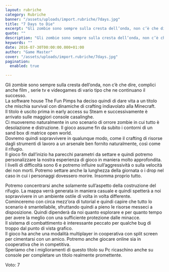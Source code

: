 ```yaml
---
layout: rubriche
category: Rubriche
banner: "/assets/uploads/import.rubriche/7days.jpg"
title: "7 Days to Die"
excerpt: "Gli zombie sono sempre sulla cresta dell’onda, non c’è che dire, complici anche film , serie tv e videogames di vario tipo che  ne continuano il successo. La software house The Fun Pimps ha deciso quindi di dare vita a un titolo che mischia survival con dinamiche di crafting indiavolato alla Minecraft. Il titolo è [&hellip"
quote: ""
description: "Gli zombie sono sempre sulla cresta dell’onda, non c’è che dire, complici anche film , serie tv e videogames di vario tipo che  ne continuano il successo. La software house The Fun Pimps ha deciso quindi di dare vita a un titolo che mischia survival con dinamiche di crafting indiavolato alla Minecraft. Il titolo è [&hellip"
keywords: ""
date: 2016-07-30T00:00:00.000+01:00
author: "Game Master"
cover: "/assets/uploads/import.rubriche/7days.jpg"
pagination:
  enabled: true

---
```


  
Gli zombie sono sempre sulla cresta dell’onda, non c’è che dire, complici anche film , serie tv e videogames di vario tipo che ne continuano il successo.  
La software house The Fun Pimps ha deciso quindi di dare vita a un titolo che mischia survival con dinamiche di crafting indiavolato alla Minecraft.  
Il titolo è uscito prima in early access su Steam e successivamente è arrivato sulle maggiori console casalinghe.  
Ci muoveremo naturalmente in uno scenario di orrore zombie in cui tutto è desolazione e distruzione. Il gioco assume fin da subito i contorni di un sand box di matrice open world.  
Dovremo quindi sopravvivere in qualunque modo, come il crafting di risorse dagli strumenti di lavoro a un arsenale ben fornito naturalmente, così come il rifugio.  
Il gioco fin dall’inizio ha parecchi parametri da settare e quindi potremo personalizzare la nostra esperienza di gioco in maniera molto approfondita.  
I livelli di difficoltà sono 6 e potremo influire sull’aggressività o sulla velocità dei non morti. Potremo settare anche la lunghezza della giornata o i drop nel caso in cui i personaggi dovessero morire. Insomma proprio tutto.

Potremo concentrarsi anche solamente sull’aspetto della costruzione del rifugio. La mappa verrà generata in maniera casuale e quindi spetterà a noi sopravvivere in un ambiente ostile di volta in volta differente.  
Cominceremo con circa mezz’ora di tutorial e quindi capire che tutto lo scenario è smantellabile, sfruttando quindi a pieno le risorse messeci a disposizione. Quindi dipenderà da noi quanto esplorare e per quanto tempo per avere la meglio con una sufficiente protezione dalle minacce.  
Il sistema di combattimento è interessante peccato per qualche bug di troppo dal punto di vista grafico.  
Il gioco ha anche una modalità multiplayer in cooperativa con split screen per cimentarsi con un amico. Potremo anche giocare online sia in cooperativa che in competitiva.  
Speriamo che i miglioramenti di questo titolo su Pc ricaschino anche su console per completare un titolo realmente promettente.

Voto: 7